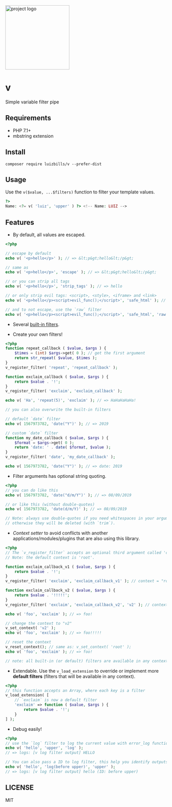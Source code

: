 <img src="https://i.postimg.cc/rw3HtgB8/v-logo.png" alt="project logo" width="200"/>

# v

Simple variable filter pipe

## Requirements

- PHP 7.1+
- mbstring extension

## Install

```
composer require luizbills/v --prefer-dist
```

## Usage

Use the `v($value, ...$filters)` function to filter your template values.

```php
?>
Name: <?= v( 'luiz', 'upper' ) ?> <!-- Name: LUIZ -->
```

## Features

- By default, all values are escaped.

```php
<?php

// escape by default
echo v( '<p>hello</p>' ); // => &lt;p&gt;hello&lt;/p&gt;

// same as
echo v( '<p>hello</p>', 'escape' ); // => &lt;p&gt;hello&lt;/p&gt;

// or you can strip all tags
echo v( '<p>hello</p>', 'strip_tags' ); // => hello

// or only strip evil tags: <script>, <style>, <iframe> and <link>
echo v( '<p>hello</p><script>evil_func();</script>', 'safe_html' ); // => &lt;p&gt;hello&lt;/p&gt;

// and to not escape, use the `raw` filter
echo v( '<p>hello</p><script>evil_func();</script>', 'safe_html', 'raw' ); // => <p>hello</p>
```

- Several [built-in filters](src/filters).

- Create your own filters!

```php
<?php
function repeat_callback ( $value, $args ) {
	$times = (int) $args->get( 0 ); // get the first argument
	return str_repeat( $value, $times );
}
v_register_filter( 'repeat', 'repeat_callback' );

function exclaim_callback ( $value, $args ) {
	return $value . '!';
}
v_register_filter( 'exclaim', 'exclaim_callback' );

echo v( 'Ha', 'repeat(5)', 'exclaim' ); // => HaHaHaHaHa!

// you can also overwrite the built-in filters

// default `date` filter
echo v( 1567973782, 'date("Y")' ); // => 2019

// custom `date` filter
function my_date_callback ( $value, $args ) {
	$format = $args->get( 0 );
	return 'date: ' . date( $format, $value );
}
v_register_filter( 'date', 'my_date_callback' );

echo v( 1567973782, 'date("Y")' ); // => date: 2019
```

- Filter arguments has optional string quoting.

```php
<?php
// you can do like this
echo v( 1567973782, 'date("d/m/Y")' ); // => 08/09/2019

// or like this (without double-quotes)
echo v( 1567973782, 'date(d/m/Y)' ); // => 08/09/2019

// Note: always use double-quotes if you need whitespaces in your argument,
// otherwise they will be deleted (with `trim`).
```

- *Context setter* to avoid conflicts with another applications/modules/plugins that are also using this library.

```php
<?php
// The `v_register_filter` accepts an optional third argument called 'context'.
// Note: the default context is 'root'.

function exclaim_callback_v1 ( $value, $args ) {
	return $value . '!';
}
v_register_filter( 'exclaim', 'exclaim_callback_v1' ); // context = "root"

function exclaim_callback_v2 ( $value, $args ) {
	return $value . '!!!!!';
}
v_register_filter( 'exclaim', 'exclaim_callback_v2', 'v2' ); // context = "v2"

echo v( 'foo', 'exclaim' ); // => foo!

// change the context to "v2"
v_set_context( 'v2' );
echo v( 'foo', 'exclaim' ); // => foo!!!!!

// reset the context
v_reset_context(); // same as: v_set_context( 'root' );
echo v( 'foo', 'exclaim' ); // => foo!

// note: all built-in (or default) filters are available in any context
```

- Extendable. Use the `v_load_extension` to override or implement more **default filters** (filters that will be available in any context).

```php
<?php
// this function accepts an Array, where each key is a filter
v_load_extension( [
	// `exclaim` is now a default filter
	'exclaim' => function ( $value, $args ) {
		return $value . '!';
	}
] );
```

- Debug easily!

```php
<?php
// use the `log` filter to log the current value with error_log function
echo v( 'hello', 'upper', 'log' );
// => logs: [v log filter output] HELLO

// You can also pass a ID to log filter, this help you identify outputs
echo v( 'hello', 'log(before upper)', 'upper' );
// => logs: [v log filter output] hello (ID: before upper)

```

## LICENSE

MIT

